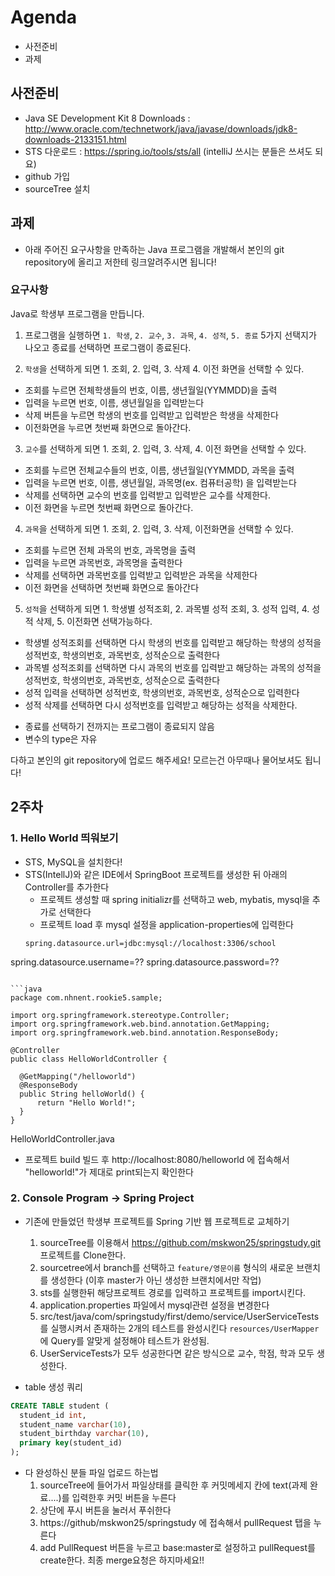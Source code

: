 # Agenda
* 사전준비
* 과제

## 사전준비

* Java SE Development Kit 8 Downloads : http://www.oracle.com/technetwork/java/javase/downloads/jdk8-downloads-2133151.html
* STS 다운로드 : https://spring.io/tools/sts/all
(intelliJ 쓰시는 분들은 쓰셔도 되요)
* github 가입
* sourceTree 설치

## 과제
* 아래 주어진 요구사항을 만족하는 Java 프로그램을 개발해서 본인의 git repository에 올리고 저한테 링크알려주시면 됩니다!

### 요구사항
Java로 학생부 프로그램을 만듭니다.

1. 프로그램을 실행하면 `1. 학생`, `2. 교수`, `3. 과목`, `4. 성적`, `5. 종료` 5가지 선택지가 나오고 종료를 선택하면 프로그램이 종료된다.

2. `학생`을 선택하게 되면 1. 조회, 2. 입력, 3. 삭제 4. 이전 화면을 선택할 수 있다.

  - 조회를 누르면 전체학생들의 번호, 이름, 생년월일(YYMMDD)을 출력
  - 입력을 누르면 번호, 이름, 생년월일을 입력받는다
  - 삭제 버튼을 누르면 학생의 번호를 입력받고 입력받은 학생을 삭제한다
  - 이전화면을 누르면 첫번째 화면으로 돌아간다.

3. `교수`를 선택하게 되면 1. 조회, 2. 입력, 3. 삭제, 4. 이전 화면을 선택할 수 있다.

  - 조회를 누르면 전체교수들의 번호, 이름, 생년월일(YYMMDD, 과목을 출력
  - 입력을 누르면 번호, 이름, 생년월일, 과목명(ex. 컴퓨터공학) 을 입력받는다
  - 삭제를 선택하면 교수의 번호를 입력받고 입력받은 교수를 삭제한다.
  - 이전 화면을 누르면 첫번째 화면으로 돌아간다.

4. `과목`을 선택하게 되면 1. 조회, 2. 입력, 3. 삭제, 이전화면을 선택할 수 있다.

  - 조회를 누르면 전체 과목의 번호, 과목명을 출력
  - 입력을 누르면 과목번호, 과목명을 출력한다
  - 삭제를 선택하면 과목번호를 입력받고 입력받은 과목을 삭제한다
  - 이전 화면을 선택하면 첫번째 화면으로 돌아간다

5. `성적`을 선택하게 되면 1. 학생별 성적조회, 2. 과목별 성적 조회, 3. 성적 입력, 4. 성적 삭제, 5. 이전화면 선택가능하다.

  - 학생별 성적조회를 선택하면 다시 학생의 번호를 입력받고 해당하는 학생의 성적을 성적번호, 학생의번호, 과목번호, 성적순으로 출력한다
  - 과목별 성적조회를 선택하면 다시 과목의 번호를 입력받고 해당하는 과목의 성적을 성적번호, 학생의번호, 과목번호, 성적순으로 출력한다
  - 성적 입력을 선택하면 성적번호, 학생의번호, 과목번호, 성적순으로 입력한다
  - 성적 삭제를 선택하면 다시 성적번호를 입력받고 해당하는 성적을 삭제한다.

* 종료를 선택하기 전까지는 프로그램이 종료되지 않음
* 변수의 type은 자유

다하고 본인의 git repository에 업로드 해주세요!
모르는건 아무때나 물어보셔도 됩니다!

## 2주차

### 1. Hello World 띄워보기
* STS, MySQL을 설치한다!
* STS(IntellJ)와 같은 IDE에서 SpringBoot 프로젝트를 생성한 뒤 아래의 Controller를 추가한다
  - 프로젝트 생성할 때 spring initializr를 선택하고 web, mybatis, mysql을 추가로 선택한다
  - 프로젝트 load 후 mysql 설정을 application-properties에 입력한다
  ```
  spring.datasource.url=jdbc:mysql://localhost:3306/school
spring.datasource.username=??
spring.datasource.password=??
  ```

```java
package com.nhnent.rookie5.sample;

import org.springframework.stereotype.Controller;
import org.springframework.web.bind.annotation.GetMapping;
import org.springframework.web.bind.annotation.ResponseBody;

@Controller
public class HelloWorldController {

    @GetMapping("/helloworld")
    @ResponseBody
    public String helloWorld() {
        return "Hello World!";
    }
}
```
HelloWorldController.java

* 프로젝트 build 빌드 후 http://localhost:8080/helloworld 에 접속해서 "helloworld!"가 제대로 print되는지 확인한다

### 2. Console Program -> Spring Project
* 기존에 만들었던 학생부 프로젝트를 Spring 기반 웹 프로젝트로 교체하기
  1. sourceTree를 이용해서 https://github.com/mskwon25/springstudy.git 프로젝트를 Clone한다.
  2. sourcetree에서 branch를 선택하고 `feature/영문이름` 형식의 새로운 브랜치를 생성한다
  (이후 master가 아닌 생성한 브랜치에서만 작업)
  3. sts를 실행한뒤 해당프로젝트 경로를 입력하고 프로젝트를 import시킨다.
  4. application.properties 파일에서 mysql관련 설정을 변경한다
  5. src/test/java/com/springstudy/first/demo/service/UserServiceTests를 실행시켜서 존재하는 2개의 테스트를 완성시킨다
  `resources/UserMapper`에 Query를 알맞게 설정해야 테스트가 완성됨.
  6. UserServiceTests가 모두 성공한다면 같은 방식으로 교수, 학점, 학과 모두 생성한다.


* table 생성 쿼리
```sql
CREATE TABLE student (
  student_id int,
  student_name varchar(10),
  student_birthday varchar(10),
  primary key(student_id)
);
```

* 다 완성하신 분들 파일 업로드 하는법
  1. sourceTree에 들어가서 파일상태를 클릭한 후 커밋메세지 칸에
  text(과제 완료....)를 입력한후 커밋 버튼을 누른다
  2. 상단에 푸시 버튼을 눌러서 푸쉬한다
  3. https://github/mskwon25/springstudy 에 접속해서 pullRequest 탭을 누른다
  4. add PullRequest 버튼을 누르고 base:master로 설정하고 pullRequest를 create한다. 최종 merge요청은 하지마세요!!
